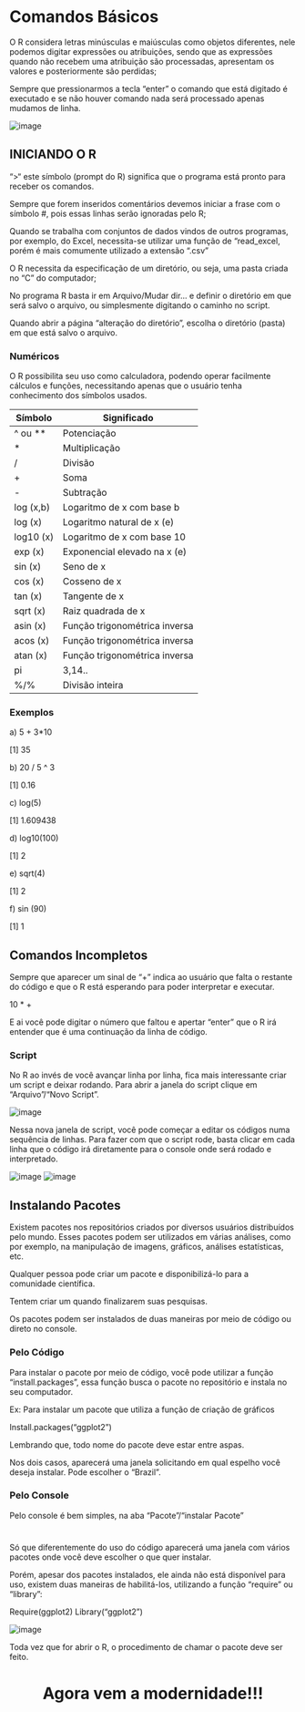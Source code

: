 # Comandos Básicos

O R considera letras minúsculas e maiúsculas como objetos diferentes, nele podemos digitar expressões ou atribuições, sendo que as expressões quando não recebem uma atribuição são processadas, apresentam os valores e posteriormente são perdidas;

Sempre que pressionarmos a tecla “enter” o comando que está digitado é executado e se não houver comando nada será processado apenas mudamos de linha. 


![image](https://user-images.githubusercontent.com/67385452/119024346-58630d80-b979-11eb-9543-aea84677b754.png)

## INICIANDO O R
 
“>“ este símbolo (prompt do R) significa que o programa está pronto para receber os comandos. 

Sempre que forem inseridos comentários devemos iniciar a frase com o símbolo #, pois essas linhas serão ignoradas pelo R;

Quando se trabalha com conjuntos de dados vindos de outros programas, por exemplo, do Excel, necessita-se utilizar uma função de “read_excel, porém é mais comumente utilizado a extensão “.csv” 

O R necessita da especificação de um diretório, ou seja, uma pasta criada no “C” do computador;

No programa R basta ir em Arquivo/Mudar dir... e definir o diretório em que será salvo o  arquivo, ou simplesmente digitando o caminho no script. 

Quando abrir a página “alteração do diretório”, escolha o diretório (pasta) em que está salvo o arquivo.

### Numéricos

O R possibilita seu uso como calculadora, podendo operar facilmente cálculos e funções, necessitando apenas que o usuário tenha conhecimento dos símbolos usados.


| Símbolo | Significado |
| --------- | ---- |
| ^ ou **| Potenciação |
| * | Multiplicação |
| / | Divisão |
| + | Soma |
| - | Subtração |
| log (x,b) | Logaritmo de x com base b |
| log (x) | Logaritmo natural de x (e)
| log10 (x) | Logaritmo de x com base 10 |
| exp (x) | Exponencial elevado na x (e) |
| sin (x) | Seno de x |
| cos (x) | Cosseno de x |
| tan (x) | Tangente de x |
| sqrt (x) | Raiz quadrada de x |
| asin (x) | Função trigonométrica inversa |
| acos (x) | Função trigonométrica inversa |
| atan (x) | Função trigonométrica inversa | 
| pi | 3,14.. |
| %/% | Divisão inteira |

### Exemplos

a) 5 + 3*10  

 [1] 35                              
 
 b) 20 / 5 ^ 3
 
 [1] 0.16                                  
 
 c) log(5)
 
 [1] 1.609438 
  
 d) log10(100)
 
 [1] 2
  
 e) sqrt(4)
 
 [1] 2
  
 f) sin (90)
 
 [1] 1

## Comandos Incompletos

Sempre que aparecer um sinal de “+” indica ao usuário que falta o restante do código e que o R está esperando para poder interpretar e executar.

10 *
+

E ai você pode digitar o número que faltou e apertar “enter” que o R irá entender que é uma continuação da linha de código.

### Script

No R ao invés de você avançar linha por linha, fica mais interessante criar um script e deixar rodando. Para abrir a janela do script clique em “Arquivo”/“Novo Script”.

![image](https://user-images.githubusercontent.com/67385452/119027420-ad545300-b97c-11eb-9a52-8689183ce29e.png)

Nessa nova janela de script, você pode começar a editar os códigos numa sequência de linhas.
Para fazer com que o script rode, basta clicar   em cada linha que o código irá diretamente para o console onde será rodado e interpretado.

![image](https://user-images.githubusercontent.com/67385452/119027593-e68cc300-b97c-11eb-8bb8-ba1721c631e0.png)
![image](https://user-images.githubusercontent.com/67385452/119027602-eab8e080-b97c-11eb-8519-9d2be9d6185c.png)

## Instalando Pacotes

Existem pacotes nos repositórios criados por diversos usuários distribuídos pelo mundo. Esses pacotes podem ser utilizados em várias análises, como por exemplo, na manipulação de imagens, gráficos, análises estatísticas, etc.

Qualquer pessoa pode criar um pacote e disponibilizá-lo para a comunidade científica. 

Tentem criar um quando finalizarem suas pesquisas.

Os pacotes podem ser instalados de duas maneiras por meio de código ou direto no console.

### Pelo Código

Para instalar o pacote por meio de código, você pode utilizar a função “install.packages”, essa função busca o pacote no repositório e instala no seu computador. 

Ex: Para instalar um pacote que utiliza a função de criação de gráficos

Install.packages(“ggplot2”)

Lembrando que, todo nome do pacote deve estar entre aspas.

Nos dois casos, aparecerá uma janela solicitando em qual espelho você deseja instalar. Pode escolher o “Brazil”.

### Pelo Console

Pelo console é bem simples, na aba  “Pacote”/“instalar Pacote” 

# 
Só que diferentemente do uso do código aparecerá uma janela com vários pacotes onde você deve escolher o que quer instalar.

Porém, apesar dos pacotes instalados, ele ainda não está disponível para uso, existem duas maneiras de habilitá-los, utilizando a função “require” ou “library”:

Require(ggplot2)
Library(“ggplot2”)

![image](https://user-images.githubusercontent.com/67385452/119027771-1e940600-b97d-11eb-907a-07e4af77c6db.png)

Toda vez que for abrir o R, o procedimento de chamar o pacote deve ser feito.

# <center> Agora vem a modernidade!!! </center>






